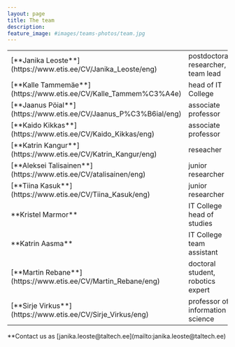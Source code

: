 ```yaml
---
layout: page
title: The team
description: 
feature_image: #images/teams-photos/team.jpg
---
```


<table>
<colgroup>
<col width="35%" />
<col width="65%" />
</colgroup>
<!-- <thead>
<tr class="header">
<th>Field</th>
<th>Description</th>
</tr>
</thead> -->
<tbody>
<tr>
<td markdown="span">[**Janika Leoste**](https://www.etis.ee/CV/Janika_Leoste/eng)</td>
<td markdown="span">postdoctoral researcher, team lead</td>
</tr>
<tr>
<td markdown="span">[**Kalle Tammemäe**](https://www.etis.ee/CV/Kalle_Tammem%C3%A4e)</td>
<td markdown="span">head of IT College
</td>
</tr>
<tr>
<td markdown="span">[**Jaanus Pöial**](https://www.etis.ee/CV/Jaanus_P%C3%B6ial/eng)</td>
<td markdown="span">associate professor
</td>
</tr>
<tr>
<td markdown="span">[**Kaido Kikkas**](https://www.etis.ee/CV/Kaido_Kikkas/eng)</td>
<td markdown="span">associate professor
</td>
</tr>
<tr>
<td markdown="span">[**Katrin Kangur**](https://www.etis.ee/CV/Katrin_Kangur/eng)</td>
<td markdown="span">reseacher
</td>
</tr>
<tr>
<td markdown="span">[**Aleksei Talisainen**](https://www.etis.ee/CV/atalisainen/eng)</td>
<td markdown="span">junior researcher
</td>
</tr>
<tr>
<td markdown="span">[**Tiina Kasuk**](https://www.etis.ee/CV/Tiina_Kasuk/eng)</td>
<td markdown="span">junior researcher
</td>
</tr>
<tr>
<td markdown="span">**Kristel Marmor**</td>
<td markdown="span">IT College head of studies
</td>
</tr>
<tr>
<td markdown="span">**Katrin Aasma**</td>
<td markdown="span">IT College team assistant
</td>
</tr>
<tr>
<td markdown="span">[**Martin Rebane**](https://www.etis.ee/CV/Martin_Rebane/eng)</td>
<td markdown="span">doctoral student, robotics expert
</td>
</tr>
<tr>
<td markdown="span">[**Sirje Virkus**](https://www.etis.ee/CV/Sirje_Virkus/eng)</td>
<td markdown="span">professor of information science
</td>
</tr>
</tbody>
</table>
**Contact us as [janika.leoste@taltech.ee](mailto:janika.leoste@taltech.ee)

<!-- >The world always seems brighter when you’ve just made something that wasn’t there before. <cite>Neil Gaiman</cite> -->


<!-- Looking forward to new partnerships! -->

<!-- *Thank You for reading!* -->
